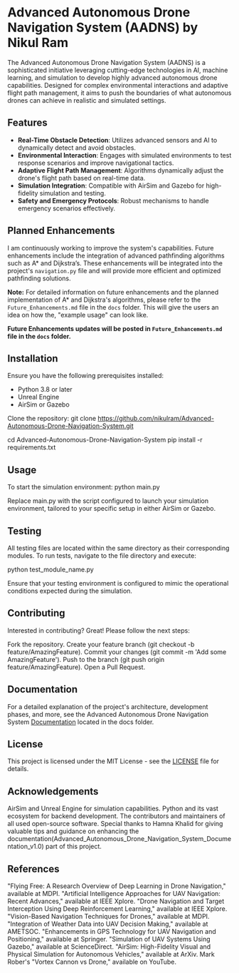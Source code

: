 # Advanced Autonomous Drone Navigation System (AADNS) by Nikul Ram
The Advanced Autonomous Drone Navigation System (AADNS) is a sophisticated initiative leveraging cutting-edge technologies in AI, machine learning, and simulation to develop highly advanced autonomous drone capabilities. Designed for complex environmental interactions and adaptive flight path management, it aims to push the boundaries of what autonomous drones can achieve in realistic and simulated settings.

## Features
- **Real-Time Obstacle Detection**: Utilizes advanced sensors and AI to dynamically detect and avoid obstacles.
- **Environmental Interaction**: Engages with simulated environments to test response scenarios and improve navigational tactics.
- **Adaptive Flight Path Management**: Algorithms dynamically adjust the drone's flight path based on real-time data.
- **Simulation Integration**: Compatible with AirSim and Gazebo for high-fidelity simulation and testing.
- **Safety and Emergency Protocols**: Robust mechanisms to handle emergency scenarios effectively.


## Planned Enhancements
I am continuously working to improve the system's capabilities. Future enhancements include the integration of advanced pathfinding algorithms such as A* and Dijkstra’s. These enhancements will be integrated into the project's `navigation.py` file and will provide more efficient and optimized pathfinding solutions.

**Note:** For detailed information on future enhancements and the planned implementation of A* and Dijkstra's algorithms, please refer to the `Future_Enhancements.md` file in the `docs` folder. This will give the users an idea on how the, "example usage" can look like.

**Future Enhancements updates will be posted in `Future_Enhancements.md` file in the `docs` folder.** 

## Installation
Ensure you have the following prerequisites installed:
- Python 3.8 or later
- Unreal Engine
- AirSim or Gazebo

Clone the repository:
git clone https://github.com/nikulram/Advanced-Autonomous-Drone-Navigation-System.git

cd Advanced-Autonomous-Drone-Navigation-System
pip install -r requirements.txt

## Usage
To start the simulation environment:
python main.py

Replace main.py with the script configured to launch your simulation environment, tailored to your specific setup in either AirSim or Gazebo.

## Testing
All testing files are located within the same directory as their corresponding modules. To run tests, navigate to the file directory and execute:

python test_module_name.py

Ensure that your testing environment is configured to mimic the operational conditions expected during the simulation.

## Contributing
Interested in contributing? Great! Please follow the next steps:

Fork the repository.
Create your feature branch (git checkout -b feature/AmazingFeature).
Commit your changes (git commit -m 'Add some AmazingFeature').
Push to the branch (git push origin feature/AmazingFeature).
Open a Pull Request.

## Documentation
For a detailed explanation of the project's architecture, development phases, and more, see the Advanced Autonomous Drone Navigation System [Documentation](docs/Advanced_Autonomous_Drone_Navigation_System_Documentation_v1.0.pdf) located in the docs folder.

## License
This project is licensed under the MIT License - see the [LICENSE](LICENSE) file for details.

## Acknowledgements
AirSim and Unreal Engine for simulation capabilities.
Python and its vast ecosystem for backend development.
The contributors and maintainers of all used open-source software.
Special thanks to Hamna Khalid for giving valuable tips and guidance on enhancing the documentation(Advanced_Autonomous_Drone_Navigation_System_Documentation_v1.0) part of this project.   

## References
"Flying Free: A Research Overview of Deep Learning in Drone Navigation," available at MDPI.
"Artificial Intelligence Approaches for UAV Navigation: Recent Advances," available at IEEE Xplore.
"Drone Navigation and Target Interception Using Deep Reinforcement Learning," available at IEEE Xplore.
"Vision-Based Navigation Techniques for Drones," available at MDPI.
"Integration of Weather Data into UAV Decision Making," available at AMETSOC.
"Enhancements in GPS Technology for UAV Navigation and Positioning," available at Springer.
"Simulation of UAV Systems Using Gazebo," available at ScienceDirect.
"AirSim: High-Fidelity Visual and Physical Simulation for Autonomous Vehicles," available at ArXiv.
Mark Rober's "Vortex Cannon vs Drone," available on YouTube.
